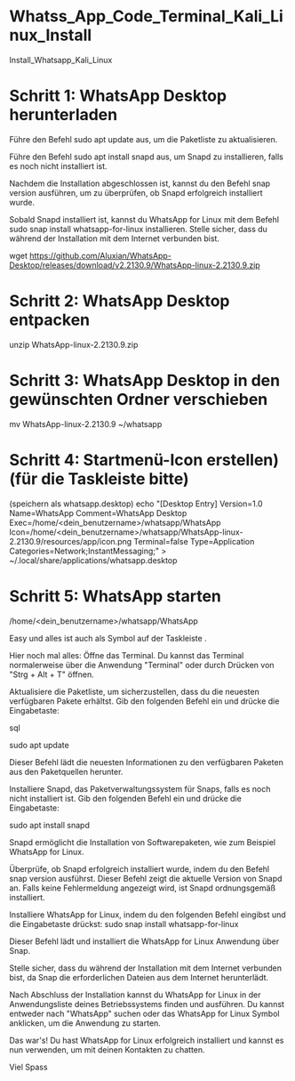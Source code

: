 # Whatss_App_Code_Terminal_Kali_Linux_Install
Install_Whatsapp_Kali_Linux

# Schritt 1: WhatsApp Desktop herunterladen

Führe den Befehl sudo apt update aus, um die Paketliste zu aktualisieren.

Führe den Befehl sudo apt install snapd aus, um Snapd zu installieren, falls es noch nicht installiert ist.

Nachdem die Installation abgeschlossen ist, kannst du den Befehl snap version ausführen, um zu überprüfen, ob Snapd erfolgreich installiert wurde.

Sobald Snapd installiert ist, kannst du WhatsApp for Linux mit dem Befehl sudo snap install whatsapp-for-linux installieren. Stelle sicher, dass du während der Installation mit dem Internet verbunden bist.

wget https://github.com/Aluxian/WhatsApp-Desktop/releases/download/v2.2130.9/WhatsApp-linux-2.2130.9.zip

# Schritt 2: WhatsApp Desktop entpacken
unzip WhatsApp-linux-2.2130.9.zip

# Schritt 3: WhatsApp Desktop in den gewünschten Ordner verschieben
mv WhatsApp-linux-2.2130.9 ~/whatsapp

# Schritt 4: Startmenü-Icon erstellen)(für die Taskleiste bitte)
(speichern als whatsapp.desktop)
echo "[Desktop Entry]
Version=1.0
Name=WhatsApp
Comment=WhatsApp Desktop
Exec=/home/<dein_benutzername>/whatsapp/WhatsApp
Icon=/home/<dein_benutzername>/whatsapp/WhatsApp-linux-2.2130.9/resources/app/icon.png
Terminal=false
Type=Application
Categories=Network;InstantMessaging;" > ~/.local/share/applications/whatsapp.desktop

# Schritt 5: WhatsApp starten
/home/<dein_benutzername>/whatsapp/WhatsApp

Easy und alles ist auch als Symbol auf der Taskleiste .

Hier noch mal alles:
Öffne das Terminal. Du kannst das Terminal normalerweise über die Anwendung "Terminal" oder durch Drücken von "Strg + Alt + T" öffnen.

Aktualisiere die Paketliste, um sicherzustellen, dass du die neuesten verfügbaren Pakete erhältst. Gib den folgenden Befehl ein und drücke die Eingabetaste:

sql

sudo apt update

Dieser Befehl lädt die neuesten Informationen zu den verfügbaren Paketen aus den Paketquellen herunter.

Installiere Snapd, das Paketverwaltungssystem für Snaps, falls es noch nicht installiert ist. Gib den folgenden Befehl ein und drücke die Eingabetaste:

sudo apt install snapd

Snapd ermöglicht die Installation von Softwarepaketen, wie zum Beispiel WhatsApp for Linux.

Überprüfe, ob Snapd erfolgreich installiert wurde, indem du den Befehl snap version ausführst. Dieser Befehl zeigt die aktuelle Version von Snapd an. Falls keine Fehlermeldung angezeigt wird, ist Snapd ordnungsgemäß installiert.

Installiere WhatsApp for Linux, indem du den folgenden Befehl eingibst und die Eingabetaste drückst:
    sudo snap install whatsapp-for-linux
    
   Dieser Befehl lädt und installiert die WhatsApp for Linux Anwendung über Snap.

   Stelle sicher, dass du während der Installation mit dem Internet verbunden bist, da Snap die erforderlichen Dateien aus dem Internet herunterlädt.

   Nach Abschluss der Installation kannst du WhatsApp for Linux in der Anwendungsliste deines Betriebssystems finden und ausführen. Du kannst entweder nach "WhatsApp" suchen oder das WhatsApp for Linux Symbol anklicken, um die Anwendung zu starten.

Das war's! Du hast WhatsApp for Linux erfolgreich installiert und kannst es nun verwenden, um mit deinen Kontakten zu chatten.

Viel Spass
